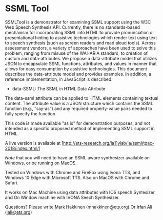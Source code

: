 # SSML Tool

SSMLTool is a demonstrator for examining SSML support using the W3C Web Speech Synthesis API. Currently, there is no standards-based mechanism for incorporating SSML into HTML to provide pronunciation or presentational hinting to assistive technologies which render text using text to speech synthesis (such as screen readers and read aloud tools). Across assessment vendors, a variety of approaches have been used to solve this problem, ranging from misuse of the WAI-ARIA standard, to creation of custom and data-attributes. We propose a data-attribute model that utilizes JSON to encapsulate SSML functions, attributes, and values in manner that allows for easy consumption by assistive technologies. This document describes the data-attribute model and provides examples. In addition, a reference implementation, in JavaScript is described.

* data-SSML: The SSML in HTML Data Attribute

The data-ssml attribute can be applied to HTML elements containing textual content. The attribute value is a JSON structure which contains the SSML function (e.g., “say-as”) and any required property-value pairs needed to fully specify the function.

This code is made available "as is" for demonstration purposes, and not intended as a specific proposed method of implementing SSML support in HTML.

A live version is available at [http://ets-research.org/ia11ylab/ia/ssml/tpac-2018/index.html/]

*Note* that you will need to have an SSML aware synthesizer available on Windows, or be running on MacOS.

Tested on Windows with Chrome and FireFox using Ivona TTS, and Windows 10 Edge with Microsoft TTS.  Also on MacOS with Chrome and Safari.

It works on Mac Machine using data attributes with IOS speech Syntesizer and On Window machine with IVONA Seech Synthesizer.    

Questions? Please write Mark Hakkinen (mhakkinen@ets.org) Or Irfan Ali (iali@ets.org)